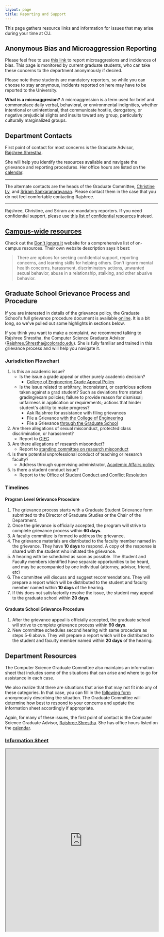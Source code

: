 ```yaml
---
layout: page
title: Reporting and Support
---
```


This page gathers resource links and information for issues that may arise during your time at CU.


<div class="alert alert-primary accent-section" role="alert">
<h2>Anonymous Bias and Microaggression Reporting</h2>
Please feel free to use <a href="https://forms.gle/ezhYMjs3Q2Y24XBe7" class="alert-link"> this link </a> to report microaggresions and incidences of bias.  This page is monitored by current graduate students, who can take these concerns to the department anonymously if desired.

Please note these students are mandatory reporters, so while you can choose to stay anonymous, incidents reported on here may have to be reported to the University.

<b>What is a microaggresion?</b>
A microaggression is a term used for brief and commonplace daily verbal, behavioral, or environmental indignities, whether intentional or unintentional, that communicate hostile, derogatory, or negative prejudicial slights and insults toward any group, particularly culturally marginalized groups.

<h2>Department Contacts</h2>
<p>First point of contact for most concerns is the Graduate Advisor, <a href="mailto:Rajshree.Shrestha@colorado.edu" class="alert-link">Rajshree.Shrestha</a>.</p>

<p>She will help you identify the resources available and navigate the grievance and reporting procedures. Her office hours are listed on the <a href="http://calendar.bouldercsgrads.org" class="alert-link">calendar</a>.</p>
<hr>
The alternate contacts are the heads of the Graduate Committee, <a href="mailto:qin.lv@colorado.edu" class="alert-link">Christine Lv</a>, and  <a href="mailto:srirams@Colorado.EDU" class="alert-link">Sriram Sankaranarayanan</a>. Please contact them in the case that you do not feel comfortable contacting Rajshree.
<hr>
<p>Rajshree, Christine, and Sriram are mandatory reporters. If you need confidential support, please use <a href="https://www.colorado.edu/dontignoreit/get-support" class="alert-link">this list of confidential resources</a> instead.</p>

</div>

## [Campus-wide resources](https://www.colorado.edu/dontignoreit)

Check out the [Don't Ignore It](https://www.colorado.edu/dontignoreit) website for a comprehensive list of on-campus resources. Their own website description says it best:

> There are options for seeking confidential support, reporting concerns, and learning skills for helping others. Don't ignore mental health concerns, harassment, discriminatory actions, unwanted sexual behavior, abuse in a relationship, stalking, and other abusive behavior.

## Graduate School Grievance Process and Procedure

If you are interested in details of the grievance policy, the Graduate School's full grievance procedure document is available [online](https://www.colorado.edu/graduateschool/sites/default/files/attached-files/grievance_process_and_procedures_2019_final.pdf). It is a bit long, so we've pulled out some highlights in sections below.

If you think you want to make a complaint, we recommend talking to Rajshree Shrestha, the Computer Science Graduate Advisor ([Rajshree.Shrestha@colorado.edu](mailto:Rajshree.Shrestha@colorado.edu)). She is fully familiar and trained in this grievance process and will help you navigate it.

### Jurisdiction Flowchart
1. Is this an academic issue?
    * Is the issue a grade appeal or other purely academic decision?
       - [College of Engineering Grade Appeal Policy](https://www.colorado.edu/engineering-facultystaff/college-rules-policies/grade-appeal-policy)
    * Is the issue related to arbitrary, inconsistent, or capricious actions taken against a grad student? Such as deviations from stated grading/exam policies; failure to provide reason for dismissal; unfairness in application or requirements; actions that hinder student's ability to make progress?
       - Ask Rajshree for assistance with filing grievances
       - File a Grievance [with the College of Engineering](https://www.colorado.edu/engineering-facultystaff/rules-policies/grievance)
       - File a Grievance [through the Graduate School](https://www.colorado.edu/graduateschool/sites/default/files/attached-files/grievance_process_and_procedures_2019_final.pdf)
2. Are there allegations of sexual misconduct, protected class discrimination, or harassment?
   - Report to [OIEC](https://www.colorado.edu/oiec/reporting-resolution-options)
3. Are there allegations of research misconduct?
   - Report to [standing committee on research misconduct](https://www.colorado.edu/researchinnovation/rcr/research-misconduct)
4. Is there potential unprofessional conduct of teaching or research faculty?
   - Address through supervising administrator, [Academic Affairs policy](https://www.colorado.edu/bfa/sites/default/files/attached-files/PRDJanuary16_2013.pdf)
5. Is there a student conduct issue?
   - Report to the [Office of Student Conduct and Conflict Resolution](https://www.colorado.edu/sccr/)

### Timelines

#### Program Level Grievance Procedure
1. The grievance process starts with a Graduate Student Grievance form submitted to the Director of Graduate Studies or the Chair of the Department.
2. Once the grievance is officially accepted, the program will strive to complete grievance process within **60 days**.
3. A faculty committee is formed to address the grievance.
4. The grievance materials are distributed to the faculty member named in the grievance. They have **10 days** to respond. A copy of the response is shared with the student who initiated the grievance.
5. A hearing with be scheduled as soon as possible. The Student and Faculty members identified have separate opportunities to be heard, and may be accompanied by one individual (attorney, advisor, friend, etc)
6. The committee will discuss and suggest recommendations. They will prepare a report which will be distributed to the student and faculty member named within **10 days** of the hearing.
7. If this does not satisfactorily resolve the issue, the student may appeal to the graduate school within **20 days**.

#### Graduate School Grievance Procedure
1. After the grievance appeal is officially accepted, the graduate school will strive to complete grievance process within **90 days**.
2. New committee schedules second hearing with same procedure as steps 5-6 above. They will prepare a report which will be distributed to the student and faculty member named within **20 days** of the hearing.

## Department Resources

The Computer Science Graduate Committee also maintains an information sheet that includes some of the situations that can arise and where to go for assistance in each case.

We also realize that there are situations that arise that may not fit into any of these categories. In that case, you can fill in the [following form](https://goo.gl/forms/gKzOG6FW5YjK5iPl2) anonymously describing the situation. The Graduate Committee will determine how best to respond to your concerns and update the information sheet accordingly if appropriate.  

Again, for many of these issues, the first point of contact is the Computer Science Graduate Advisor, <a href="mailto:Rajshree.Shrestha@colorado.edu" class="alert-link">Rajshree.Shrestha</a>. She has office hours listed on the [calendar](http://calendar.bouldercsgrads.org).

### [Information Sheet](https://docs.google.com/spreadsheets/d/1YTOLZOpuj23N8yaGRU8nt1GnUl1DfldE9waAtDHNIdc/edit?usp=sharing)
<iframe src="https://docs.google.com/spreadsheets/d/e/2PACX-1vRGBowqXOuYsRD1sAKAm9e1BRUHm6JxfRH1N8fXt6CiDWTPqkJ3i5POMLbmQyEZTgg4KT5hUd7zq63E/pubhtml?gid=0&amp;single=true&amp;widget=true&amp;headers=false" style="width: 100%; height: 600px"></iframe>
